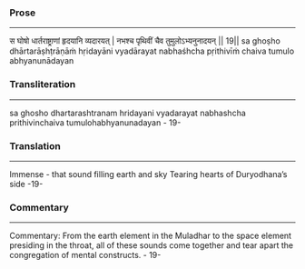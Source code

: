 ### Prose 
 --- 
स घोषो धार्तराष्ट्राणां हृदयानि व्यदारयत् |
नभश्च पृथिवीं चैव तुमुलोऽभ्यनुनादयन् || 19||
sa ghoṣho dhārtarāṣhṭrāṇāṁ hṛidayāni vyadārayat
nabhaśhcha pṛithivīṁ chaiva tumulo abhyanunādayan

### Transliteration 
 --- 
sa ghosho dhartarashtranam hridayani vyadarayat nabhashcha prithivinchaiva tumulohabhyanunadayan - 19-

### Translation 
 --- 
Immense - that sound filling earth and sky Tearing hearts of Duryodhana’s side -19-

### Commentary 
 --- 
Commentary: From the earth element in the Muladhar to the space element presiding in the throat, all of these sounds come together and tear apart the congregation of mental constructs. - 19-